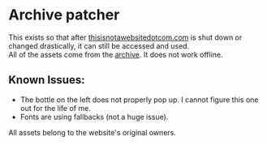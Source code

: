 # Archive patcher

This exists so that after [thisisnotawebsitedotcom.com](thisisnotawebsitedotcom.com) is shut down or changed drastically, it can still be accessed and used.<br>
All of the assets come from the [archive](https://github.com/furrysigma/archive). It does not work offline.

## Known Issues:
 - The bottle on the left does not properly pop up. I cannot figure this one out for the life of me.
 - Fonts are using fallbacks (not a huge issue).

All assets belong to the website's original owners.
